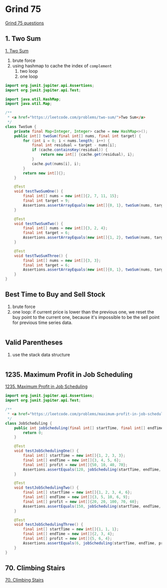 Grind 75
====

[Grind 75 questions](https://www.techinterviewhandbook.org/grind75)

## 1. Two Sum

[1. Two Sum](https://leetcode.com/problems/two-sum/)

1. brute force
2. using hashmap to cache the index of `complement`
   1. two loop
   2. one loop

```java
import org.junit.jupiter.api.Assertions;
import org.junit.jupiter.api.Test;

import java.util.HashMap;
import java.util.Map;

/**
 * <a href="https://leetcode.com/problems/two-sum/">Two Sum</a> 
 */
class TwoSum {
    private final Map<Integer, Integer> cache = new HashMap<>();
    public int[] twoSum(final int[] nums, final int target) {
        for (int i = 0; i < nums.length; i++) {
            final int residual = target - nums[i];
            if (cache.containsKey(residual)) {
                return new int[] {cache.get(residual), i};
            }
            cache.put(nums[i], i);
        }
        return new int[]{};
    }

    @Test
    void testTwoSumOne() {
        final int[] nums = new int[]{2, 7, 11, 15};
        final int target = 9;
        Assertions.assertArrayEquals(new int[]{0, 1}, twoSum(nums, target));
    }

    @Test
    void testTwoSumTwo() {
        final int[] nums = new int[]{3, 2, 4};
        final int target = 6;
        Assertions.assertArrayEquals(new int[]{1, 2}, twoSum(nums, target));
    }

    @Test
    void testTwoSumThree() {
        final int[] nums = new int[]{3, 3};
        final int target = 6;
        Assertions.assertArrayEquals(new int[]{0, 1}, twoSum(nums, target));
    }
}
```

## Best Time to Buy and Sell Stock

1. brute force
2. one loop: if current price is lower than the previous one, we reset the buy point to the current one, because it's impossible to be the sell point for previous time series data.

```java

```

## Valid Parentheses

1. use the stack data structure

```java

```

## 1235. Maximum Profit in Job Scheduling

[1235. Maximum Profit in Job Scheduling](https://leetcode.com/problems/maximum-profit-in-job-scheduling/)

```java
import org.junit.jupiter.api.Assertions;
import org.junit.jupiter.api.Test;

/**
 * <a href="https://leetcode.com/problems/maximum-profit-in-job-scheduling/">Maximum Profit in Job Scheduling</a> 
 */
class JobScheduling {
    public int jobScheduling(final int[] startTime, final int[] endTime, final int[] profit) {
        return 0;
    }

    @Test
    void testJobSchedulingOne() {
        final int[] startTime = new int[]{1, 2, 3, 3};
        final int[] endTime = new int[]{3, 4, 5, 6};
        final int[] profit = new int[]{50, 10, 40, 70};
        Assertions.assertEquals(120, jobScheduling(startTime, endTime, profit));
    }

    @Test
    void testJobSchedulingTwo() {
        final int[] startTime = new int[]{1, 2, 3, 4, 6};
        final int[] endTime = new int[]{3, 5, 10, 6, 9};
        final int[] profit = new int[]{20, 20, 100, 70, 60};
        Assertions.assertEquals(150, jobScheduling(startTime, endTime, profit));
    }

    @Test
    void testJobSchedulingThree() {
        final int[] startTime = new int[]{1, 1, 1};
        final int[] endTime = new int[]{2, 3, 4};
        final int[] profit = new int[]{5, 6, 4};
        Assertions.assertEquals(6, jobScheduling(startTime, endTime, profit));
    }
}
```

## 70. Climbing Stairs

[70. Climbing Stairs](https://leetcode.com/problems/climbing-stairs/)


